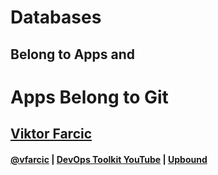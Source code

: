 # Databases
## Belong to Apps and
# Apps Belong to Git

## [Viktor Farcic](http://technologyconversations.com/about/)

#### [@vfarcic](https://twitter.com/vfarcic) | [DevOps Toolkit YouTube](https://youtube.com/c/devopstoolkit) | [Upbound](https://upbound.io)
